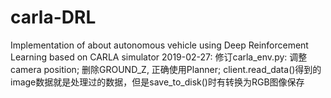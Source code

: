 # carla-DRL
Implementation of about autonomous vehicle using Deep Reinforcement Learning based on CARLA simulator
2019-02-27: 修订carla_env.py: 调整camera position; 删除GROUND_Z, 正确使用Planner;
            client.read_data()得到的image数据就是处理过的数据，但是save_to_disk()时有转换为RGB图像保存
